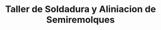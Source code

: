 ---
title: "Taller de Soldadura y Aliniacion de Semiremolques"
url: /colonia-los-jagueyes/taller-de-soldadura-y-aliniacion-de-semiremolques/
shop: general
---